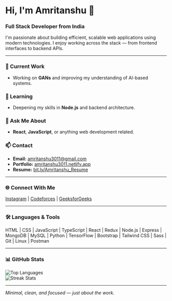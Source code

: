 # Hi, I'm Amritanshu 👋  
### Full Stack Developer from India  

I'm passionate about building efficient, scalable web applications using modern technologies. I enjoy working across the stack — from frontend interfaces to backend APIs.

---

### 🔭 Current Work
- Working on **GANs** and improving my understanding of AI-based systems.

### 🌱 Learning
- Deepening my skills in **Node.js** and backend architecture.

### 💬 Ask Me About
- **React**, **JavaScript**, or anything web development related.

### 📫 Contact
- **Email:** amritanshu3011@gmail.com  
- **Portfolio:** [amritanshu3011.netlify.app](https://amritanshu3011.netlify.app)  
- **Resume:** [bit.ly/Amritanshu_Resume](https://bit.ly/Amritanshu_Resume)

---

### 🌐 Connect With Me
[Instagram](https://instagram.com/therivalkiller) | [Codeforces](https://codeforces.com/profile/therivalkiller) | [GeeksforGeeks](https://auth.geeksforgeeks.org/user/amritanshu3011)

---

### 🛠️ Languages & Tools
HTML | CSS | JavaScript | TypeScript | React | Redux | Node.js | Express | MongoDB | MySQL | Python | TensorFlow | Bootstrap | Tailwind CSS | Sass | Git | Linux | Postman

---

### 📊 GitHub Stats
![Top Languages](https://github-readme-stats.vercel.app/api/top-langs?username=therivalkiller&show_icons=true&layout=compact&theme=default)  
![Streak Stats](https://github-readme-streak-stats.herokuapp.com/?user=therivalkiller&theme=default)

---

*Minimal, clean, and focused — just about the work.*
